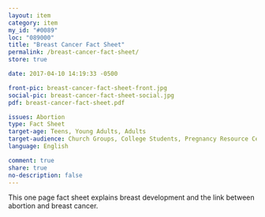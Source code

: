 ```yaml
---
layout: item
category: item
my_id: "#0089"
loc: "089000"
title: "Breast Cancer Fact Sheet"
permalink: /breast-cancer-fact-sheet/
store: true

date: 2017-04-10 14:19:33 -0500

front-pic: breast-cancer-fact-sheet-front.jpg
social-pic: breast-cancer-fact-sheet-social.jpg
pdf: breast-cancer-fact-sheet.pdf

issues: Abortion
type: Fact Sheet
target-age: Teens, Young Adults, Adults
target-audience: Church Groups, College Students, Pregnancy Resource Center, Pro-life Organizations, Sidewalk Counselors
language: English

comment: true
share: true
no-description: false
---
```

This one page fact sheet explains breast development and the link between abortion and breast cancer.